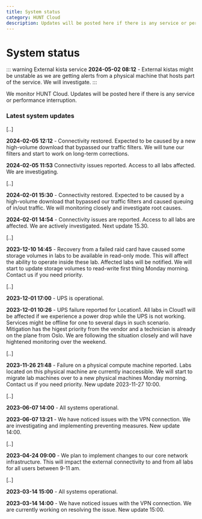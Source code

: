```yaml
---
title: System status
category: HUNT Cloud
description: Updates will be posted here if there is any service or performance interruption.
---
```


# System status

::: warning External kista service
**2024-05-02 08:12** - External kistas might be unstable as we are getting alerts from a physical machine that hosts part of the service. We will investigate.
:::


We monitor HUNT Cloud. Updates will be posted here if there is any service or performance interruption.

### Latest system updates

[..]

**2024-02-05 12:12** - Connectivity restored. Expected to be caused by a new high-volume download that bypassed our traffic filters. We will tune our filters and start to work on long-term corrections. 

**2024-02-05 11:53** Connectivity issues reported. Access to all labs affected. We are investigating.

[..]


**2024-02-01 15:30** - Connectivity restored. Expected to be caused by a high-volume download that bypassed our traffic filters and caused queuing of in/out traffic. We will monitoring closely and investigate root causes. 

**2024-02-01 14:54** - Connectivity issues are reported. Access to all labs are affected. We are actively investigated. Next update 15.30.

[..]

**2023-12-10 14:45** - Recovery from a failed raid card have caused some storage volumes in labs to be available in read-only mode. This will affect the ability to operate inside these lab. Affected labs will be notified. We will start to update storage volumes to read-write first thing Monday morning. Contact us if you need priority. 

[..]

**2023-12-01 17:00** - UPS is operational.

**2023-12-01 10:26** - UPS failure reported for  Location1. All labs in Cloud1 will be affected if we experience a power drop while the UPS is not working. Services might be offline for one to several days in such scenario. Mitigation has the higest priority from the vendor and a technician is already on the plane from Oslo. We are following the situation closely and will have hightened monitoring over the weekend. 

[..]

**2023-11-26 21:48** - Failure on a physical compute machine reported. Labs located on this physical machine are currently inaccessible. We will start to migrate lab machines over to a new physical machines Monday morning. Contact us if you need priority. New update 2023-11-27 10:00.

[..]

**2023-06-07 14:00** - All systems operational.

**2023-06-07 13:21** - We have noticed issues with the VPN connection. We are investigating and implementing preventing measures. New update 14:00.

[..]

**2023-04-24 09:00** - We plan to implement changes to our core network infrastructure. This will impact the external connectivity to and from all labs for all users between 9-11 am.

[..]

**2023-03-14 15:00** - All systems operational.

**2023-03-14 14:00** - We have noticed issues with the VPN connection. We are currently working on resolving the issue. New update 15:00.

<!--



# Colors

- Green (tip) = operational.
- Yellow (warning) = reduced performance.
- Red (danger) = some or all services are inaccessible.

# Example statement

Reduced performance reported. We are investigating. Next update expected 14:30.


# Statement construction

1. State what's reported, such as
   - Reduced performance reported.
   - Inaccessible labs reported.
   - Connection difficulties reported.

2. State what we are doing, such as
   - We are investigating.
   - We will start to investigate first thing in the morning.

3. State next expected info update, such as
   - Next update expected (e.g. 30 min after statement)

# Color example: GREEN

::: tip All systems
Operational
:::

# Color example: ORANGE

::: warning All systems
**2020-00-00 22:46** - Reduced performance reported. We are investigating. Next update expected 23:30.
:::

# Color example: RED

::: danger Lab access
**2020-00-00 22:46** - Some or all labs are inaccsessible. We are investigating. Next update expected 23:30.
:::

::: danger All systems
Shut off.
:::


::: warning Selected labs
**2023-02-27 13:21** - We have located memory error in one physical machine. This will affect the availability of lab machines located here. We plan for a restart and/or migration of labs to a new physical machine. New update 15:00.
:::

-->
